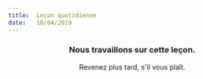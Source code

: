 ```yaml
---
title:  Leçon quotidienne
date:   18/04/2019
---
```


### <center>Nous travaillons sur cette leçon.</center>
<center>Revenez plus tard, s'il vous plaît.</center>